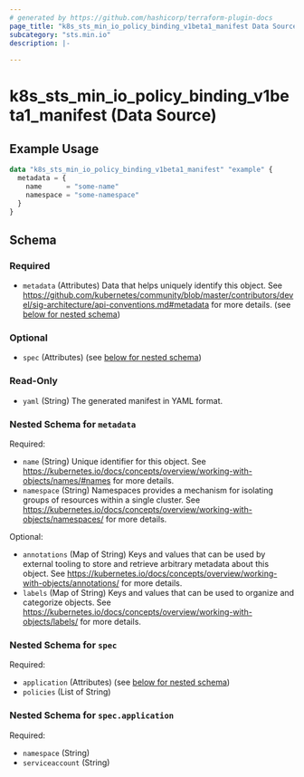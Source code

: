 ```yaml
---
# generated by https://github.com/hashicorp/terraform-plugin-docs
page_title: "k8s_sts_min_io_policy_binding_v1beta1_manifest Data Source - terraform-provider-k8s"
subcategory: "sts.min.io"
description: |-
  
---
```


# k8s_sts_min_io_policy_binding_v1beta1_manifest (Data Source)



## Example Usage

```terraform
data "k8s_sts_min_io_policy_binding_v1beta1_manifest" "example" {
  metadata = {
    name      = "some-name"
    namespace = "some-namespace"
  }
}
```

<!-- schema generated by tfplugindocs -->
## Schema

### Required

- `metadata` (Attributes) Data that helps uniquely identify this object. See https://github.com/kubernetes/community/blob/master/contributors/devel/sig-architecture/api-conventions.md#metadata for more details. (see [below for nested schema](#nestedatt--metadata))

### Optional

- `spec` (Attributes) (see [below for nested schema](#nestedatt--spec))

### Read-Only

- `yaml` (String) The generated manifest in YAML format.

<a id="nestedatt--metadata"></a>
### Nested Schema for `metadata`

Required:

- `name` (String) Unique identifier for this object. See https://kubernetes.io/docs/concepts/overview/working-with-objects/names/#names for more details.
- `namespace` (String) Namespaces provides a mechanism for isolating groups of resources within a single cluster. See https://kubernetes.io/docs/concepts/overview/working-with-objects/namespaces/ for more details.

Optional:

- `annotations` (Map of String) Keys and values that can be used by external tooling to store and retrieve arbitrary metadata about this object. See https://kubernetes.io/docs/concepts/overview/working-with-objects/annotations/ for more details.
- `labels` (Map of String) Keys and values that can be used to organize and categorize objects. See https://kubernetes.io/docs/concepts/overview/working-with-objects/labels/ for more details.


<a id="nestedatt--spec"></a>
### Nested Schema for `spec`

Required:

- `application` (Attributes) (see [below for nested schema](#nestedatt--spec--application))
- `policies` (List of String)

<a id="nestedatt--spec--application"></a>
### Nested Schema for `spec.application`

Required:

- `namespace` (String)
- `serviceaccount` (String)
